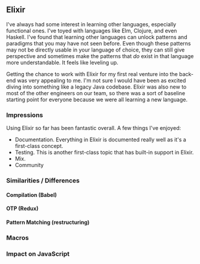 
## Elixir

I've always had some interest in learning other languages, especially functional ones.  I've toyed with languages like Elm, Clojure, and even Haskell.  I've found that learning other languages can unlock patterns and paradigms that you may have not seen before.  Even though these patterns may not be directly usable in your language of choice, they can still give perspective and sometimes make the patterns that _do_ exist in that language more understandable.  It feels like leveling up.

Getting the chance to work with Elixir for my first real venture into the back-end was very appealing to me.  I'm not sure I would have been as excited diving into something like a legacy Java codebase.  Elixir was also new to most of the other engineers on our team, so there was a sort of baseline starting point for everyone because we were all learning a new language.

### Impressions

Using Elixir so far has been fantastic overall.  A few things I've enjoyed:

- Documentation.  Everything in Elixir is documented really well as it's a first-class concept.
- Testing.  This is another first-class topic that has built-in support in Elixir.
- Mix.
- Community

### Similarities / Differences

#### Compilation (Babel)
#### OTP (Redux)
#### Pattern Matching (restructuring)

### Macros


### Impact on JavaScript
